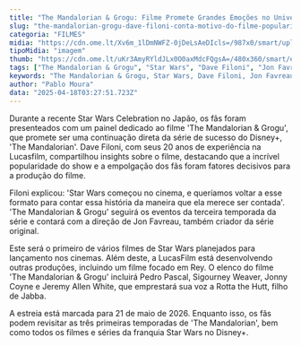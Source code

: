 ```yaml
---
title: "The Mandalorian & Grogu: Filme Promete Grandes Emoções no Universo Star Wars"
slug: "the-mandalorian-grogu-dave-filoni-conta-motivo-do-filme-popularidade"
categoria: "FILMES"
midia: "https://cdn.ome.lt/Xv6m_1lDmNWFZ-0jDeLsAeDIcls=/987x0/smart/uploads/conteudo/fotos/madalorian-grogu_Ew5IbJy.png"
tipoMidia: "imagem"
thumb: "https://cdn.ome.lt/uKr3AmyRYldJLx0O0axMdcFQgsA=/480x360/smart/extras/conteudos/mandalorian-grogu.jpg"
tags: ["The Mandalorian & Grogu", "Star Wars", "Dave Filoni", "Jon Favreau", "Disney+", "cinema", "Lucasfilm", "Pedro Pascal", "Sigourney Weaver"]
keywords: "The Mandalorian & Grogu, Star Wars, Dave Filoni, Jon Favreau, Disney+, cinema, Lucasfilm, Pedro Pascal, Sigourney Weaver"
author: "Pablo Moura"
data: "2025-04-18T03:27:51.723Z"
---
```


Durante a recente Star Wars Celebration no Japão, os fãs foram presenteados com um painel dedicado ao filme 'The Mandalorian & Grogu', que promete ser uma continuação direta da série de sucesso do Disney+, 'The Mandalorian'. Dave Filoni, com seus 20 anos de experiência na Lucasfilm, compartilhou insights sobre o filme, destacando que a incrível popularidade do show e a empolgação dos fãs foram fatores decisivos para a produção do filme. 

Filoni explicou: 'Star Wars começou no cinema, e queríamos voltar a esse formato para contar essa história da maneira que ela merece ser contada'. 'The Mandalorian & Grogu' seguirá os eventos da terceira temporada da série e contará com a direção de Jon Favreau, também criador da série original. 

Este será o primeiro de vários filmes de Star Wars planejados para lançamento nos cinemas. Além deste, a LucasFilm está desenvolvendo outras produções, incluindo um filme focado em Rey. O elenco do filme 'The Mandalorian & Grogu' incluirá Pedro Pascal, Sigourney Weaver, Jonny Coyne e Jeremy Allen White, que emprestará sua voz a Rotta the Hutt, filho de Jabba. 

A estreia está marcada para 21 de maio de 2026. Enquanto isso, os fãs podem revisitar as três primeiras temporadas de 'The Mandalorian', bem como todos os filmes e séries da franquia Star Wars no Disney+.